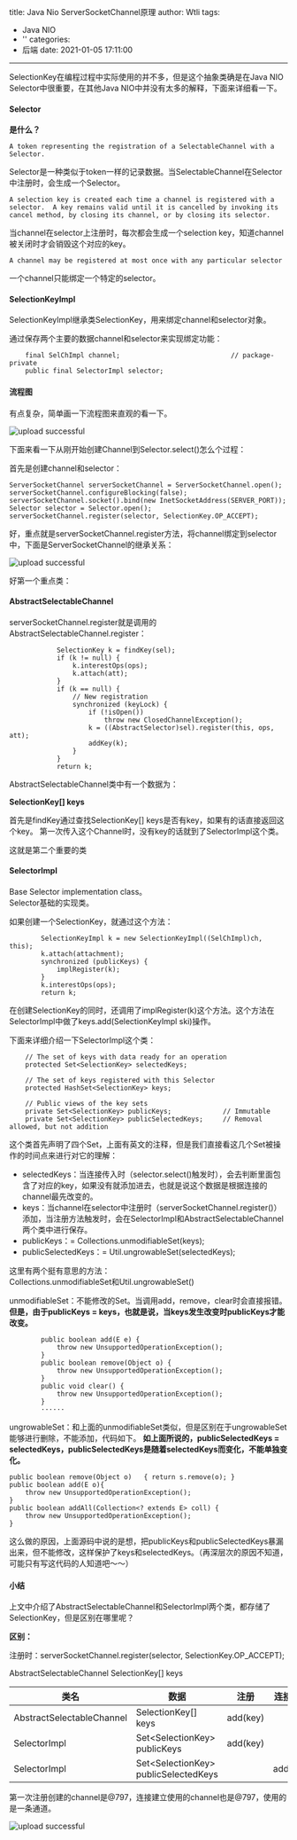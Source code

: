 title: Java Nio ServerSocketChannel原理
author: Wtli
tags:
  - Java NIO
  - ''
categories:
  - 后端
date: 2021-01-05 17:11:00
---
SelectionKey在编程过程中实际使用的并不多，但是这个抽象类确是在Java NIO Selector中很重要，在其他Java NIO中并没有太多的解释，下面来详细看一下。

<!-- more -->

#### Selector

**是什么？**

```
A token representing the registration of a SelectableChannel with a Selector.
```
Selector是一种类似于token一样的记录数据。当SelectableChannel在Selector中注册时，会生成一个Selector。

```
A selection key is created each time a channel is registered with a selector.  A key remains valid until it is cancelled by invoking its cancel method, by closing its channel, or by closing its selector. 
```
当channel在selector上注册时，每次都会生成一个selection key，知道channel被关闭时才会销毁这个对应的key。

```
A channel may be registered at most once with any particular selector
```

一个channel只能绑定一个特定的selector。

#### SelectionKeyImpl

SelectionKeyImpl继承类SelectionKey，用来绑定channel和selector对象。

通过保存两个主要的数据channel和selector来实现绑定功能：
```
    final SelChImpl channel;                            // package-private
    public final SelectorImpl selector;
```


#### 流程图

有点复杂，简单画一下流程图来直观的看一下。

![upload successful](/images/pasted-63.png)

下面来看一下从刚开始创建Channel到Selector.select()怎么个过程：

首先是创建channel和selector：
```
ServerSocketChannel serverSocketChannel = ServerSocketChannel.open();
serverSocketChannel.configureBlocking(false);
serverSocketChannel.socket().bind(new InetSocketAddress(SERVER_PORT));
Selector selector = Selector.open();
serverSocketChannel.register(selector, SelectionKey.OP_ACCEPT);
```

好，重点就是serverSocketChannel.register方法，将channel绑定到selector中，下面是ServerSocketChannel的继承关系：

![upload successful](/images/pasted-61.png)

好第一个重点类：

#### AbstractSelectableChannel

serverSocketChannel.register就是调用的AbstractSelectableChannel.register：

```
            SelectionKey k = findKey(sel);
            if (k != null) {
                k.interestOps(ops);
                k.attach(att);
            }
            if (k == null) {
                // New registration
                synchronized (keyLock) {
                    if (!isOpen())
                        throw new ClosedChannelException();
                    k = ((AbstractSelector)sel).register(this, ops, att);
                    addKey(k);
                }
            }
            return k;
```

AbstractSelectableChannel类中有一个数据为：

**SelectionKey\[] keys**

首先是findKey通过查找SelectionKey\[] keys是否有key，如果有的话直接返回这个key。
第一次传入这个Channel时，没有key的话就到了SelectorImpl这个类。

这就是第二个重要的类

#### SelectorImpl

Base Selector implementation class。  
Selector基础的实现类。 

如果创建一个SelectionKey，就通过这个方法：
```
        SelectionKeyImpl k = new SelectionKeyImpl((SelChImpl)ch, this);
        k.attach(attachment);
        synchronized (publicKeys) {
            implRegister(k);
        }
        k.interestOps(ops);
        return k;
```

在创建SelectionKey的同时，还调用了implRegister(k)这个方法。这个方法在SelectorImpl中做了keys.add(SelectionKeyImpl ski)操作。

下面来详细介绍一下SelectorImpl这个类：

```
    // The set of keys with data ready for an operation
    protected Set<SelectionKey> selectedKeys;

    // The set of keys registered with this Selector
    protected HashSet<SelectionKey> keys;

    // Public views of the key sets
    private Set<SelectionKey> publicKeys;             // Immutable
    private Set<SelectionKey> publicSelectedKeys;     // Removal allowed, but not addition
```

这个类首先声明了四个Set，上面有英文的注释，但是我们直接看这几个Set被操作的时间点来进行对它的理解：
- selectedKeys：当连接传入时（selector.select()触发时），会去判断里面包含了对应的key，如果没有就添加进去，也就是说这个数据是根据连接的channel最先改变的。
- keys：当channel在selector中注册时（serverSocketChannel.register()）添加，当注册方法触发时，会在SelectorImpl和AbstractSelectableChannel两个类中进行保存。
- publicKeys：= Collections.unmodifiableSet(keys);
- publicSelectedKeys：= Util.ungrowableSet(selectedKeys);

这里有两个挺有意思的方法：  
Collections.unmodifiableSet和Util.ungrowableSet()

unmodifiableSet：不能修改的Set。当调用add，remove，clear时会直接报错。  
**但是，由于publicKeys = keys，也就是说，当keys发生改变时publicKeys才能改变。**

```
        public boolean add(E e) {
            throw new UnsupportedOperationException();
        }
        public boolean remove(Object o) {
            throw new UnsupportedOperationException();
        }
        public void clear() {
            throw new UnsupportedOperationException();
        }
        ······
```

ungrowableSet：和上面的unmodifiableSet类似，但是区别在于ungrowableSet能够进行删除，不能添加，代码如下。
**如上面所说的，publicSelectedKeys = selectedKeys，publicSelectedKeys是随着selectedKeys而变化，不能单独变化。**

```
public boolean remove(Object o)   { return s.remove(o); }
public boolean add(E o){
    throw new UnsupportedOperationException();
}
public boolean addAll(Collection<? extends E> coll) {
    throw new UnsupportedOperationException();
}
```

这么做的原因，上面源码中说的是想，把publicKeys和publicSelectedKeys暴漏出来，但不能修改，这样保护了keys和selectedKeys。（再深层次的原因不知道，可能只有写这代码的人知道吧～～）

#### 小结

上文中介绍了AbstractSelectableChannel和SelectorImpl两个类，都存储了SelectionKey，但是区别在哪里呢？

**区别：**

注册时：serverSocketChannel.register(selector, SelectionKey.OP_ACCEPT);

AbstractSelectableChannel  SelectionKey\[] keys

| 类名 | 数据| 注册	| 连接建立	|  
|  -----  | -----  | ---- |----|
|AbstractSelectableChannel	|SelectionKey\[] keys|	add(key) ||
|SelectorImpl	|Set\<SelectionKey> publicKeys	|add(key)|
|SelectorImpl	|Set\<SelectionKey> publicSelectedKeys	||add(key)|

第一次注册创建的channel是@797，连接建立使用的channel也是@797，使用的是一条通道。

![upload successful](/images/pasted-62.png)
